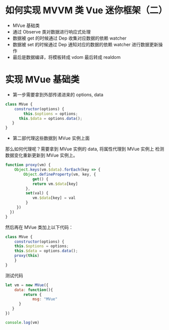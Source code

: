 # 如何实现 MVVM 类 Vue 迷你框架（二）


- MVue 基础类
- 通过 Observe 类对数据进行响应式处理
- 数据被 get 的时候通过 Dep 收集对应数据的依赖 watcher
- 数据被 set 的时候通过 Dep 通知对应的数据的依赖 watcher 进行数据更新操作
- 最后是数据编译，将模板转成 vdom 最后转成 realdom

# 实现 MVue 基础类

- 第一步需要拿到外部传递进来的 options, data

```js
class MVue {
	constructor(options) {
   		this.$options = options;
      this.$data = options.data();
   }
}
```

- 第二部代理这些数据到 MVue 实例上面

那么如何代理呢？需要拿到 MVue 实例的 data, 将属性代理到 MVue 实例上
检测数据变化重新更新到 MVue 实例上。

```js
function proxy(vm) {
	Object.keys(vm.$data).forEach(key => {
  		Object.defineProperty(vm, key, {
     		get() {
         	return vm.$data[key]	   
         },
         set(val) {
         	vm.$data[key] = val
         }
     })  
  })
}
```

然后再在 MVue 类加上以下代码：

```js
class MVue {
	constructor(options) {
   	this.$options = options;
   	this.$data = options.data();
   	proxy(this)
	}
}
```

测试代码

```js
let vm = new MVue({
	data: function(){
   		return {
      		msg: "MVue"  
      } 
   }
})

console.log(vm)
```

